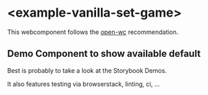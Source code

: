 # \<example-vanilla-set-game>

This webcomponent follows the [open-wc](https://github.com/open-wc/open-wc) recommendation.

## Demo Component to show available default

Best is probably to take a look at the Storybook Demos.

It also features testing via browserstack, linting, ci, ...
